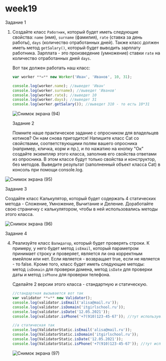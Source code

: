 # week19

Задание 1

1. Создайте класс `Работник`, который будет иметь следующие свойства: `name` (имя), `surname` (фамилия), `rate` (ставка за день работы), `days` (количество отработанных дней). Также класс должен иметь метод `getSalary()`, который будет выводить зарплату работника. Зарплата - это произведение (умножение) ставки `rate` на количество отработанных дней `days`.
    
    Вот так должен работать наш класс:
    
    ```jsx
    var worker **=** new Worker('Иван', 'Иванов', 10, 31);
    
    console.log(worker.name); //выведет 'Иван'
    console.log(worker.surname); //выведет 'Иванов'
    console.log(worker.rate); //выведет 10
    console.log(worker.days); //выведет 31
    console.log(worker.getSalary()); //выведет 310 - то есть 10*31
    ```
    ![Снимок экрана (94)](https://user-images.githubusercontent.com/79243168/139297590-7ffaf3f0-7955-4d75-8d29-682972b3a549.png)
    
    Задание 2
    
    Помните наше практическое задание с опросником для владельцев котиков? Он нам снова пригодится! Напишите класс Cat со свойствами, соответствующими полям вашего опросника (например, кличка, корм и пр.), и по нажатию на кнопку "Ок" создайте экземпляр этого класса, заполнив его свойства ответами из опросника. В этом классе будут только свойства и конструктор, без методов. Выведите результат (заполненный объект класса Cat) в консоль при помощи console.log.

![Снимок экрана (95)](https://user-images.githubusercontent.com/79243168/139297663-460f5620-27f5-4a8b-982c-56b1a481c9b4.png)

Задание 3

Создайте класс Калькулятор, который будет содержать 4 статических метода - Сложение, Умножение, Вычитание и Деление. Доработайте свою страничку с калькулятором, чтобы в ней использовались методы этого класса.

![Снимок экрана (96)](https://user-images.githubusercontent.com/79243168/139297738-1d0a9ea6-f904-493c-8dba-e78bdf91e1f4.png)

Задание 4

4. Реализуйте класс `Валидатор`, который будет проверять строки. К примеру, у него будет метод `isEmail`, который параметром принимает строку и проверяет, является ли она корректным емейлом или нет. Если является - возвращает true, если не является - то false. Кроме того, класс будет иметь следующие методы: метод `isDomain` для проверки домена, метод `isDate` для проверки даты и метод `isPhone` для проверки телефона.
    
    Сделайте 2 версии этого класса - стандартную и статическую.
    
    ```jsx
    //стандартная вызывается вот так
    var validator **=** new Validator();
    console.log(validator.isEmail('alisa@mail.ru'));
    console.log(validator.isDomain('itgirlschool.ru'));
    console.log(validator.isDate('12.05.2021'));
    console.log(validator.isPhone('+7(910)123-45-67')); //тут используем формат своей страны
    
    //а статическая так
    console.log(ValidatorStatic.isEmail('alisa@mail.ru'));
    console.log(ValidatorStatic.isDomain('itgirlschool.ru'));
    console.log(ValidatorStatic.isDate('12.05.2021'));
    console.log(ValidatorStatic.isPhone('+7(910)123-45-67')); //тут используем формат своей страны
    ```
    
    ![Снимок экрана (97)](https://user-images.githubusercontent.com/79243168/139297807-c2c6ab01-abae-43fe-b2af-b6d289efda9b.png)

